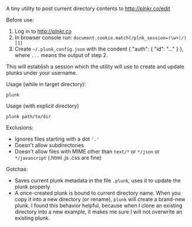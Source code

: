 A tiny utility to post current directory contents to http://plnkr.co/edit

Before use:

1. Log in to http://plnkr.co
2. In browser console run: `document.cookie.match(/plnk_session=(\w+)/)[1]`
3. Create `~/.plunk_config.json` with the condent { "auth": { "id": "..." } }, where `...` means the output of step 2.

This will establish a session which the utility will use to create and update plunks under your username.

Usage (while in target directory):
```
plunk 
```

Usage (with explicit directory)
```
plunk path/to/dir
```

Exclusions:
- Ignores files starting with a dot `'.'`
- Doesn't allow subdirectories
- Doesn't allow files with MIME other than `text/*` or `*/json` or `*/javascript` (.html .js .css are fine)

Gotchas:

- Saves current plunk metadata in the file `.plunk`, uses it to update the plunk properly
- A once-created plunk is bound to current directory name. When you copy it into a new directory (or rename), `plunk` will create a brand-new plunk. 
I found this behavior helpful, because when I clone an existing directory into a new example, 
it makes me sure I will not overwrite an existing plunk. 

